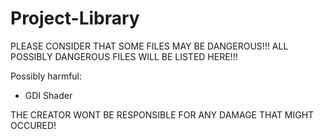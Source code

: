 # Project-Library

PLEASE CONSIDER THAT SOME FILES MAY BE DANGEROUS!!!
ALL POSSIBLY DANGEROUS FILES WILL BE LISTED HERE!!!

Possibly harmful:
- GDI Shader

THE CREATOR WONT BE RESPONSIBLE FOR ANY DAMAGE THAT MIGHT OCCURED!
